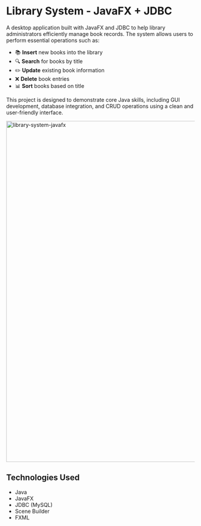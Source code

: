 # Library System - JavaFX + JDBC

A desktop application built with JavaFX and JDBC to help library administrators efficiently manage book records. The system allows users to perform essential operations such as:

- 📚 **Insert** new books into the library
- 🔍 **Search** for books by title
- ✏️ **Update** existing book information
- ❌ **Delete** book entries
- 📊 **Sort** books based on title

This project is designed to demonstrate core Java skills, including GUI development, database integration, and CRUD operations using a clean and user-friendly interface.

<img width="912" alt="library-system-javafx" src="https://github.com/user-attachments/assets/e1e023cc-347c-49a5-b6cb-53890ea53204" />

## Technologies Used

- Java
- JavaFX
- JDBC (MySQL)
- Scene Builder
- FXML
